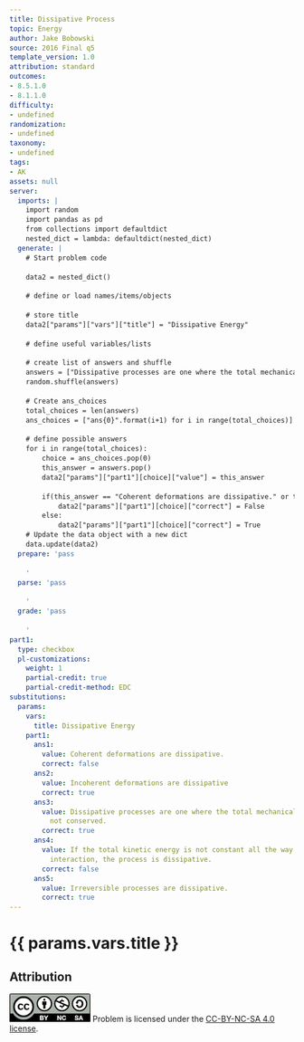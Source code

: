 ```yaml
---
title: Dissipative Process
topic: Energy
author: Jake Bobowski
source: 2016 Final q5
template_version: 1.0
attribution: standard
outcomes:
- 8.5.1.0
- 8.1.1.0
difficulty:
- undefined
randomization:
- undefined
taxonomy:
- undefined
tags:
- AK
assets: null
server:
  imports: |
    import random
    import pandas as pd
    from collections import defaultdict
    nested_dict = lambda: defaultdict(nested_dict)
  generate: |
    # Start problem code

    data2 = nested_dict()

    # define or load names/items/objects

    # store title
    data2["params"]["vars"]["title"] = "Dissipative Energy"

    # define useful variables/lists

    # create list of answers and shuffle
    answers = ["Dissipative processes are one where the total mechanical energy is not conserved.", "Irreversible processes are dissipative.", "Coherent deformations are dissipative.", "Incoherent deformations are dissipative", "If the total kinetic energy is not constant all the way through the interaction, the process is dissipative."]
    random.shuffle(answers)

    # Create ans_choices
    total_choices = len(answers)
    ans_choices = ["ans{0}".format(i+1) for i in range(total_choices)]

    # define possible answers
    for i in range(total_choices):
        choice = ans_choices.pop(0)
        this_answer = answers.pop()
        data2["params"]["part1"][choice]["value"] = this_answer

        if(this_answer == "Coherent deformations are dissipative." or this_answer == "If the total kinetic energy is not constant all the way through the interaction, the process is dissipative."):
            data2["params"]["part1"][choice]["correct"] = False
        else:
            data2["params"]["part1"][choice]["correct"] = True
    # Update the data object with a new dict
    data.update(data2)
  prepare: 'pass

    '
  parse: 'pass

    '
  grade: 'pass

    '
part1:
  type: checkbox
  pl-customizations:
    weight: 1
    partial-credit: true
    partial-credit-method: EDC
substitutions:
  params:
    vars:
      title: Dissipative Energy
    part1:
      ans1:
        value: Coherent deformations are dissipative.
        correct: false
      ans2:
        value: Incoherent deformations are dissipative
        correct: true
      ans3:
        value: Dissipative processes are one where the total mechanical energy is
          not conserved.
        correct: true
      ans4:
        value: If the total kinetic energy is not constant all the way through the
          interaction, the process is dissipative.
        correct: false
      ans5:
        value: Irreversible processes are dissipative.
        correct: true
---
```

# {{ params.vars.title }}

## Attribution

![The Creative Commons 4.0 license requiring attribution-BY, non-commercial-NC, and share-alike-SA license.](https://raw.githubusercontent.com/firasm/bits/master/by-nc-sa.png) Problem is licensed under the [CC-BY-NC-SA 4.0 license](https://creativecommons.org/licenses/by-nc-sa/4.0/).